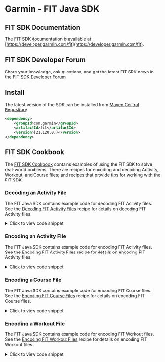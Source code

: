 # Garmin - FIT Java SDK

## FIT SDK Documentation
The FIT SDK documentation is available at [https://developer.garmin.com/fit](https://developer.garmin.com/fit).
## FIT SDK Developer Forum
Share your knowledge, ask questions, and get the latest FIT SDK news in the [FIT SDK Developer Forum](https://forums.garmin.com/developer/).

## Install
The latest version of the SDK can be installed from [Maven Central Repository](https://central.sonatype.com/artifact/com.garmin/fit/21.120.0)
```xml
<dependency>
    <groupId>com.garmin</groupId>
    <artifactId>fit</artifactId>
    <version>[21.120.0,)</version>
</dependency>
```

## FIT SDK Cookbook
The [FIT SDK Cookbook](https://developer.garmin.com/fit/cookbook/) contains examples of using the FIT SDK to solve real-world problems. There are recipes for encoding and decoding Activity, Workout, and Course files; and recipes that provide tips for working with the FIT SDK.

### Decoding an Activity File
The FIT Java SDK contains example code for decoding FIT Activity files. See the [Decoding FIT Activity Files](https://developer.garmin.com/fit/cookbook/decoding-activity-files/) recipe for details on decoding FIT Activity files.
<details>
    <summary>Click to view code snippet</summary>
    https://github.com/garmin/fit-java-sdk/blob/aa47e36cb94f1282347e7482d66e2559e0b31127/com/garmin/fit/examples/DecodeExample.java#L1-L293
</details>

### Encoding an Activity File
The FIT Java SDK contains example code for encoding FIT Activity files. See the [Encoding FIT Activity Files](https://developer.garmin.com/fit/cookbook/encoding-activity-files/) recipe for details on encoding FIT Activity files.
<details>
    <summary>Click to view code snippet</summary>
    https://github.com/garmin/fit-java-sdk/blob/aa47e36cb94f1282347e7482d66e2559e0b31127/com/garmin/fit/examples/EncodeActivity.java#L1-L700
</details>

### Encoding a Course File
The FIT Java SDK contains example code for encoding FIT Course files. See the [Encoding FIT Course Files](https://developer.garmin.com/fit/cookbook/encoding-course-files/) recipe for details on encoding FIT Course files.
<details>
    <summary>Click to view code snippet</summary>
    https://github.com/garmin/fit-java-sdk/blob/aa47e36cb94f1282347e7482d66e2559e0b31127/com/garmin/fit/examples/EncodeCourse.java#L1-L297
</details>

### Encoding a Workout File
The FIT Java SDK contains example code for encoding FIT Workout files. See the [Encoding FIT Workout Files](https://developer.garmin.com/fit/cookbook/encoding-workout-files/) recipe for details on encoding FIT Workout files.
<details>
    <summary>Click to view code snippet</summary>
    https://github.com/garmin/fit-java-sdk/blob/aa47e36cb94f1282347e7482d66e2559e0b31127/com/garmin/fit/examples/EncodeWorkout.java#L1-L469
</details>
